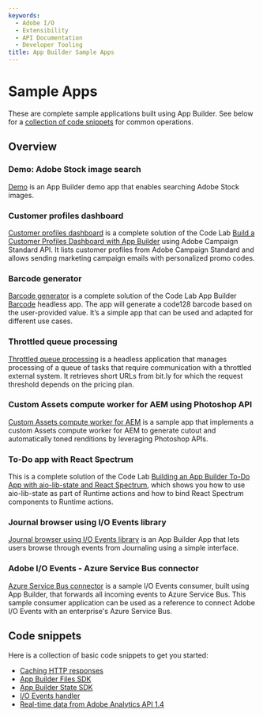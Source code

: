 ```yaml
---
keywords:
  - Adobe I/O
  - Extensibility
  - API Documentation
  - Developer Tooling
title: App Builder Sample Apps  
---
```


# Sample Apps

These are complete sample applications built using App Builder. See below for a [collection of code snippets](#code-snippets) for common operations.

## Overview

<DiscoverBlock slots="heading, link, text" width="100%" />

### Demo: Adobe Stock image search

[Demo](demo.md) is an App Builder demo app that enables searching Adobe Stock images.

<DiscoverBlock slots="heading, link, text" width="100%" />

### Customer profiles dashboard

[Customer profiles dashboard](https://github.com/AdobeDocs/adobeio-samples-customers-dashboard) is a complete solution of the Code Lab [Build a Customer Profiles Dashboard with App Builder](../customer-dashboard/index.md) using Adobe Campaign Standard API. It lists customer profiles from Adobe Campaign Standard and allows sending marketing campaign emails with personalized promo codes.

<DiscoverBlock slots="heading, link, text" width="100%" />

### Barcode generator

[Barcode generator](https://github.com/AdobeDocs/adobeio-samples-barcode-generator) is a complete solution of the Code Lab App Builder [Barcode](../barcode-reader/index.md) headless app. The app will generate a code128 barcode based on the user-provided value. It’s a simple app that can be used and adapted for different use cases.

<DiscoverBlock slots="heading, link, text" width="100%" />

### Throttled queue processing

[Throttled queue processing](https://github.com/AdobeDocs/adobeio-samples-throttled-processing) is a headless application that manages processing of a queue of tasks that require communication with a throttled external system. It retrieves short URLs from bit.ly for which the request threshold depends on the pricing plan.

<DiscoverBlock slots="heading, link, text" width="100%" />

### Custom Assets compute worker for AEM using Photoshop API

[Custom Assets compute worker for AEM](https://github.com/AdobeDocs/adobeio-samples-assets-compute-photoshop) is a sample app that implements a custom Assets compute worker for AEM to generate cutout and automatically toned renditions by leveraging Photoshop APIs.

<DiscoverBlock slots="heading, link, text" width="100%" />

### To-Do app with React Spectrum

This is a complete solution of the Code Lab [Building an App Builder To-Do App with aio-lib-state and React Spectrum](https://github.com/AdobeDocs/adobeio-samples-todoapp), which shows you how to use aio-lib-state as part of Runtime actions and how to bind React Spectrum components to Runtime actions.

<DiscoverBlock slots="heading, link, text" width="100%" />

### Journal browser using I/O Events library

[Journal browser using I/O Events library](https://github.com/AdobeDocs/adobeio-samples-events-journal-browser) is an App Builder App that lets users browse through events from Journaling using a simple interface.

### Adobe I/O Events - Azure Service Bus connector

[Azure Service Bus connector](https://github.com/AdobeDocs/adobeio-samples-events-azureservicebus-connector) is a sample I/O Events consumer, built using App Builder, that forwards all incoming events to Azure Service Bus. This sample consumer application can be used as a reference to connect Adobe I/O Events with an enterprise's Azure Service Bus.

<DiscoverBlock slots="heading, link, text" width="100%" />

## Code snippets

Here is a collection of basic code snippets to get you started: 

* [Caching HTTP responses](code_snippets/index.md)
* [App Builder Files SDK](code_snippets/files.md)
* [App Builder State SDK](code_snippets/state.md)
* [I/O Events handler](code_snippets/events.md)
* [Real-time data from Adobe Analytics API 1.4](code_snippets/analytics.md)
